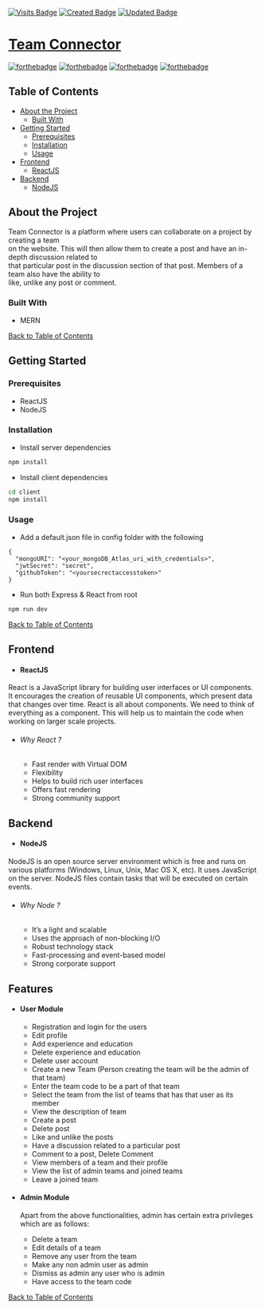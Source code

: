 [![Visits Badge](https://badges.pufler.dev/visits/Navneet-Singh-123/Team-Connect)](https://badges.pufler.dev) [![Created Badge](https://badges.pufler.dev/created/Navneet-Singh-123/Team-Connect)](https://badges.pufler.dev) [![Updated Badge](https://badges.pufler.dev/updated/Navneet-Singh-123/Team-Connect)](https://badges.pufler.dev)

# [Team Connector](https://blooming-spire-16914.herokuapp.com/)

	
[![forthebadge](https://forthebadge.com/images/badges/built-with-love.svg)](https://forthebadge.com)  [![forthebadge](https://forthebadge.com/images/badges/made-with-javascript.svg)](https://forthebadge.com) [![forthebadge](https://forthebadge.com/images/badges/uses-html.svg)](https://forthebadge.com) [![forthebadge](https://forthebadge.com/images/badges/uses-css.svg)](https://forthebadge.com) 



## Table of Contents
* [About the Project](#about-the-project)
  * [Built With](#built-with)
* [Getting Started](#getting-started)
  * [Prerequisites](#prerequisites)
  * [Installation](#installation)
  * [Usage](#usage)
* [Frontend](#frontend)
    * [ReactJS](#reactjs)
* [Backend](#backend)
    * [NodeJS](#nodejs)

## About the Project
Team Connector is a platform where users can collaborate on a project by creating a team<br> on the website. This will then allow them to create a post and have an in-depth discussion related to<br> that particular post in the discussion section of that post. Members of a team also have the ability to <br>like, unlike any post or comment.
### Built With
*   MERN 

[Back to Table of Contents](#table-of-contents)
## Getting Started
### Prerequisites
* ReactJS
* NodeJS
### Installation
* Install server dependencies

	
```bash
npm install
```

* Install client dependencies

	
```bash
cd client
npm install
```


### Usage
* Add a default.json file in config folder with the following
	
```
{
  "mongoURI": "<your_mongoDB_Atlas_uri_with_credentials>",
  "jwtSecret": "secret",
  "githubToken": "<yoursecrectaccesstoken>"
}
```

* Run both Express & React from root

	
```bash
npm run dev
```
[Back to Table of Contents](#table-of-contents)
## Frontend
* #### ReactJS
React is a JavaScript library for building user interfaces or UI components. It encourages the creation of reusable UI components, which present data that changes over time. React is all about components. We need to think of everything as a component. This will help us to maintain the code when working on larger scale projects.
* ###### Why React ?
    *  Fast render with Virtual DOM
    *  Flexibility
    *  Helps to build rich user interfaces
    *  Offers fast rendering
    *  Strong community support
        
## Backend
* #### NodeJS
NodeJS is an open source server environment which is free and runs on various platforms (Windows, Linux, Unix, Mac OS X, etc). It uses JavaScript on the server. NodeJS files contain tasks that will be executed on certain events.
* ###### Why Node ?
    *  It’s a light and scalable
    *  Uses the approach of non-blocking I/O
    *  Robust technology stack
    *  Fast-processing and event-based model
    *  Strong corporate support

## Features
* #### User Module
    * Registration and login for the users
    * Edit profile
    * Add experience and education
    * Delete experience and education
    * Delete user account
    * Create a new Team (Person creating the team will be the admin of that team)
    * Enter the team code to be a part of that team
    * Select the team from the list of teams that has that user as its member
    * View the description of team
    * Create a post
    * Delete post
    * Like and unlike the posts
    * Have a discussion related to a particular post 
    * Comment to a post, Delete Comment
    * View members of a team and their profile 
    * View the list of admin teams and joined teams 
    * Leave a joined team 
    
* #### Admin Module
  
    Apart from the above functionalities, admin has certain extra privileges which are as follows:
    * Delete a team 
    * Edit details of a team
    * Remove any user from the team
    * Make any non admin user as admin
    * Dismiss as admin any user who is admin 
    * Have access to the team code 
    
[Back to Table of Contents](#table-of-contents)
    